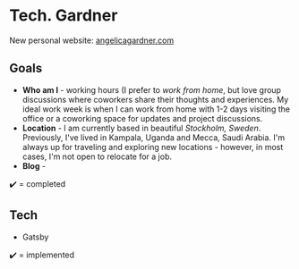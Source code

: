 # Tech. Gardner
New personal website: [angelicagardner.com](https://www.angelicagardner.com)
## Goals
* **Who am I** - working hours (I prefer to *work from home*, but love group discussions where coworkers share their thoughts and experiences. My ideal work week is when I can work from home with 1-2 days visiting the office or a coworking space for updates and project discussions.
* **Location** - I am currently based in beautiful *Stockholm, Sweden*. Previously, I've lived in Kampala, Uganda and Mecca, Saudi Arabia. I'm always up for traveling and exploring new locations - however, in most cases, I'm not open to relocate for a job. 
* **Blog** - 

✔️ = completed

## Tech
* Gatsby

✔️ = implemented
